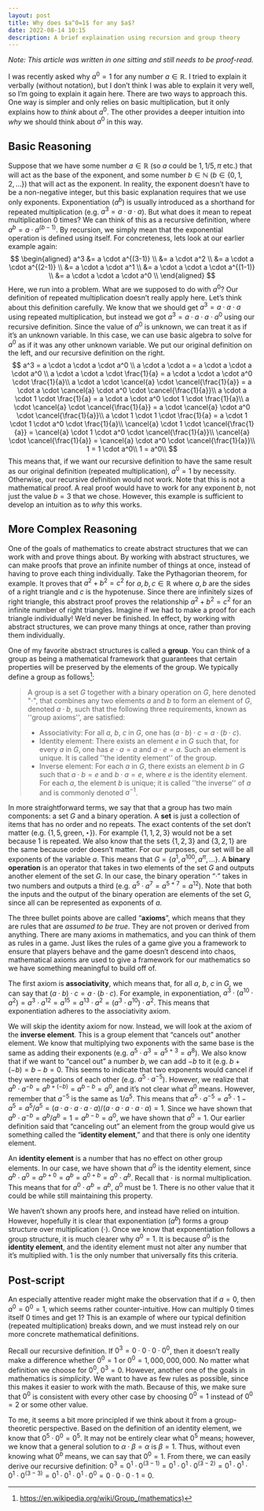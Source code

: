 ```yaml
---
layout: post
title: Why does $a^0=1$ for any $a$?
date: 2022-08-14 10:15
description: A brief explaination using recursion and group theory
---
```


*Note: This article was written in one sitting and still needs to be proof-read.*

I was recently asked why $a^0=1$ for any number $a \in \mathbb{R}$. I tried to explain it verbally (without notation), but I don’t think I was able to explain it very well, so I’m going to explain it again here. There are two ways to approach this. One way is simpler and only relies on basic multiplication, but it only explains how to *think* about $a^0$. The other provides a deeper intuition into *why* we should think about $a^0$ in this way.

## Basic Reasoning

Suppose that we have some number $a\in \mathbb{R}$ (so $a$ could be $1,1/5,\pi$ etc.) that will act as the base of the exponent, and some number $b \in \mathbb{N}$ ($b \in \{0,1,2,...\}$) that will act as the exponent. In reality, the exponent doesn’t have to be a non-negative integer, but this basic explanation requires that we use only exponents. Exponentiation ($a^b$) is usually introduced as a shorthand for repeated multiplication (e.g. $a^3=a\cdot a\cdot a$). But what does it mean to repeat multiplication 0 times? We can think of this as a recursive definition, where $a^b=a\cdot a^{(b-1)}$. By recursion, we simply mean that the exponential operation is defined using itself. For concreteness, lets look at our earlier example again:
$$
\begin{aligned}
a^3 &= a \cdot a^{(3-1)} \\
&= a \cdot a^2 \\
&= a \cdot a \cdot a^{(2-1)} \\
&= a \cdot a \cdot a^1 \\
&= a \cdot a \cdot a \cdot a^{(1-1)} \\
&= a \cdot a \cdot a \cdot a^0 \\
\end{aligned}
$$
Here, we run into a problem. What are we supposed to do with $a^0$? Our definition of repeated multiplication doesn’t really apply here. Let’s think about this definition carefully. We know that we should get $a^3=a\cdot a\cdot a$ using repeated multiplication, but instead we got $a^3=a\cdot a\cdot a \cdot a^0$ using our recursive definition. Since the value of $a^0$ is unknown, we can treat it as if it’s an unknown variable. In this case, we can use basic algebra to solve for $a^0$ as if it was any other unknown variable. We put our original definition on the left, and our recursive definition on the right.  
$$
a^3 = a \cdot a \cdot a \cdot a^0 \\
a \cdot a \cdot a = a \cdot a \cdot a \cdot a^0 \\
a \cdot a \cdot a \cdot \frac{1}{a} = a \cdot a \cdot a \cdot a^0 \cdot \frac{1}{a}\\
a \cdot a \cdot \cancel{a} \cdot \cancel{\frac{1}{a}} = a \cdot a \cdot \cancel{a} \cdot a^0 \cdot \cancel{\frac{1}{a}}\\
a \cdot a \cdot 1 \cdot \frac{1}{a} = a \cdot a \cdot a^0 \cdot 1 \cdot \frac{1}{a}\\
a \cdot \cancel{a} \cdot \cancel{\frac{1}{a}} = a \cdot \cancel{a} \cdot a^0 \cdot \cancel{\frac{1}{a}}\\
a \cdot 1 \cdot 1 \cdot \frac{1}{a} = a \cdot 1 \cdot  1 \cdot a^0 \cdot \frac{1}{a}\\
\cancel{a} \cdot 1 \cdot \cancel{\frac{1}{a}} = \cancel{a} \cdot  1 \cdot a^0 \cdot \cancel{\frac{1}{a}}\\
\cancel{a} \cdot \cancel{\frac{1}{a}} = \cancel{a} \cdot  a^0 \cdot \cancel{\frac{1}{a}}\\
1 =  1 \cdot a^0\\
1 =  a^0\\
$$
This means that, if we want our recursive definition to have the same result as our original definition (repeated multiplication), $a^0=1$ by necessity. Otherwise, our recursive definition would not work. Note that this is not a mathematical proof. A real proof would have to work for any exponent $b$, not just the value $b=3$ that we chose. However, this example is sufficient to develop an intuition as to *why* this works.



## More Complex Reasoning

One of the goals of mathematics to create abstract structures that we can work with and prove things about. By working with abstract structures, we can make proofs that prove an infinite number of things at once, instead of having to prove each thing individually. Take the Pythagorian theorem, for example. It proves that $a^2+b^2=c^2$ for $a,b,c \in \mathbb{R}$ where $a,b$ are the sides of a right triangle and $c$ is the hypotenuse. Since there are infinitely sizes of right triangle, this abstract proof proves the relationship $a^2+b^2=c^2$ for an infinite number of right triangles. Imagine if we had to make a proof for each triangle individually! We’d never be finished. In effect, by working with abstract structures, we can prove many things at once, rather than proving them individually.

One of my favorite abstract structures is called a **group**. You can think of a group as being a mathematical framework that guarantees that certain properties will be preserved by the elements of the group. We typically define a group as follows[^1]:

> A group is a set $G$ together with a binary operation on $G$, here denoted "$\cdot$", that combines any two elements $a$ and $b$ to form an element of $G$, denoted $a\cdot b$, such that the following three requirements, known as ''group axioms'', are satisfied:
>
> - Associativity: For all $a$, $b$, $c$ in $G$, one has $(a\cdot b)\cdot c=a\cdot(b\cdot c)$.
> - Identity element: There exists an element $e$ in $G$ such that, for every $a$ in $G$, one has $e\cdot a=a$ and $a\cdot e=a$. Such an element is unique. It is called ''the identity element'' of the group.
> - Inverse element: For each $a$ in $G$, there exists an element $b$ in $G$ such that $a\cdot b=e$ and $b\cdot a=e$, where $e$ is the identity element. For each $a$, the element $b$ is unique; it is called ''the inverse'' of $a$ and is commonly denoted $a^{-1}$.

In more straightforward terms, we say that that a group has two main components: a set $G$ and a binary operation. A **set** is just a collection of items that has no order and no repeats. The exact contents of the set don’t matter (e.g. $\{1,5,\text{green},\star\}$). For example $\{1,1,2,3\}$ would not be a set because $1$ is repeated. We also know that the sets $\{1,2,3\}$ and $\{3,2,1\}$ are the same because order doesn’t matter. For our purposes, our set will be all exponents of the variable $a$. This means that $G=\{a^{1},a^{100},a^{\pi},...\}$. A **binary operation** is an operator that takes in two elements of the set $G$ and outputs another element of the set $G$. In our case, the binary operation “$\cdot$” takes in two numbers and outputs a third (e.g. $a^5\cdot a^7=a^{5+7}=a^{12}$). Note that both the inputs and the output of the binary operation are elements of the set $G$, since all can be represented as exponents of $a$.

The three bullet points above are called “**axioms**”, which means that they are rules that are *assumed to be true*. They are not proven or derived from anything. There are many axioms in mathematics, and you can think of them as rules in a game. Just likes the rules of a game give you a framework to ensure that players behave and the game doesn’t descend into chaos, mathematical axioms are used to give a framework for our mathematics so we have something meaningful to build off of.

The first axiom is **associativity**, which means that, for all $a$, $b$, $c$ in $G$, we can say that $(a\cdot b)\cdot c=a\cdot(b\cdot c)$. For example, in exponentiation, $a^3 \cdot (a^{10} \cdot a^2) = a^3 \cdot a^{12} = a^{15} = a^{13} \cdot a^2 = (a^3 \cdot a^{10}) \cdot a^2$. This means that exponentiation adheres to the associativity axiom.

We will skip the identity axiom for now. Instead, we will look at the axiom of the **inverse element**. This is a group element that “cancels out” another element. We know that multiplying two exponents with the same base is the same as adding their exponents (e.g. $a^5 \cdot a^3=a^{5+3}=a^8$). We also know that if we want to “cancel out” a number $b$, we can add $-b$ to it (e.g. $b + (-b)=b-b=0$. This seems to indicate that two exponents would cancel if they were negations of each other (e.g. $a^5\cdot a^{-5}$). However, we realize that $a^b\cdot a^{-b}=a^{b+(-b)}=a^{b-b}=a^0$, and it’s not clear what $a^0$ means. However, remember that $a^{-5}$ is the same as $1/a^5$. This means that $a^5 \cdot a^{-5} = a^5 \cdot 1-a^5 = a^5/a^5 = (a\cdot a\cdot a\cdot a\cdot a)/(a\cdot a\cdot a\cdot a\cdot a) = 1$. Since we have shown that $a^b \cdot a^{-b} = a^b/a^b = 1 = a^{b-b} = a^0$, we have shown that $a^0=1$. Our earlier definition said that “canceling out” an element from the group would give us something called the “**identity element**,” and that there is only one identity element.

An **identity element** is a number that has no effect on other group elements. In our case, we have shown that $a^0$ is the identity element, since $a^b \cdot a^0 = a^{b+0} = a^b = a^{0+b} = a^0 \cdot a^b$. Recall that $\cdot$ is normal multiplication. This means that for $a^0 \cdot a^b=a^b$, $a^0$ must be 1. There is no other value that it could be while still maintaining this property.

We haven’t shown any proofs here, and instead have relied on intuition. However, hopefully it is clear that exponentiation ($a^b$) forms a group structure over multiplication ($\cdot$). Once we know that exponentiation follows a group structure, it is much clearer why $a^0=1$. It is because $a^0$ is the **identity element**, and the identity element must not alter any number that it’s multiplied with. $1$ is the only number that universally fits this criteria.

## Post-script

An especially attentive reader might make the observation that if $a=0$, then $a^0=0^0=1$, which seems rather counter-intuitive. How can multiply $0$ times itself $0$ times and get $1$? This is an example of where our typical definition (repeated multiplication) breaks down, and we must instead rely on our more concrete mathematical definitions.

Recall our recursive definition. If $0^3=0 \cdot 0 \cdot 0\cdot 0^0$, then it doesn’t really make a difference whether $0^0=1$ or $0^0=1,000,000,000$. No matter what definition we choose for $0^0$, $0^3=0$. However, another one of the goals in mathematics is *simplicity*. We want to have as few rules as possible, since this makes it easier to work with the math. Because of this, we make sure that $0^0$ is consistent with every other case by choosing $0^0=1$ instead of $0^0=2$ or some other value.

To me, it seems a bit more principled if we think about it from a group-theoretic perspective. Based on the definition of an identity element, we know that $0^5 \cdot 0^0 = 0^5$. It may not be entirely clear what $0^5$ means; however, we know that a general solution to $\alpha\cdot \beta = \alpha$ is $\beta=1$. Thus, without even knowing what $0^b$ means, we can say that $0^0=1$. From there, we can easily derive our recursive definition: $0^3=0^1 \cdot 0^{(3-1)}=0^1 \cdot 0^1 \cdot 0^{(3-2)} = 0^1 \cdot 0^1 \cdot 0^1 \cdot 0^{(3-3)} = 0^1 \cdot 0^1 \cdot 0^1 \cdot 0^0 = 0 \cdot 0 \cdot 0 \cdot 1 = 0$.



[^1]: https://en.wikipedia.org/wiki/Group_(mathematics)
